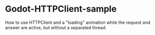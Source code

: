 # Godot-HTTPClient-sample
How to use HTTPClient and a "loading" animation while the request and answer are active, but without a separated thread.

